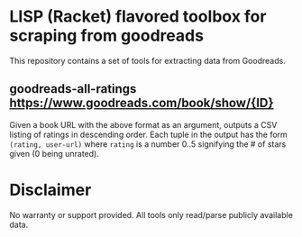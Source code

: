 # LISP (Racket) flavored toolbox for scraping from goodreads

This repository contains a set of tools for extracting data from Goodreads.

## goodreads-all-ratings https://www.goodreads.com/book/show/{ID}

Given a book URL with the above format as an argument, outputs a CSV listing of ratings in descending order. Each tuple in the output has the form `(rating, user-url)` where `rating` is a number 0..5 signifying the # of stars given (0 being unrated).

# Disclaimer

No warranty or support provided. All tools only read/parse publicly available data. 
